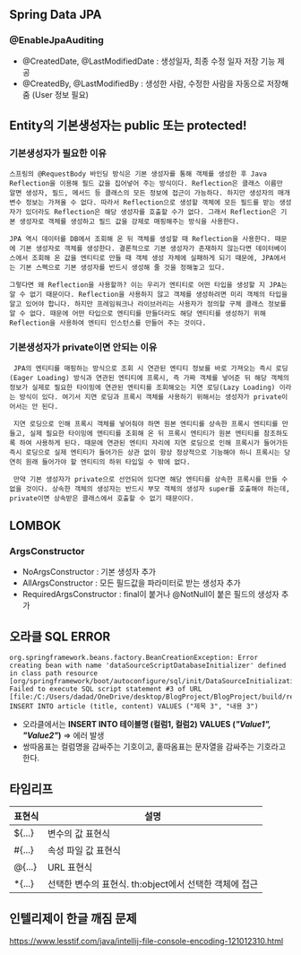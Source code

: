 ## Spring Data JPA

### @EnableJpaAuditing

- @CreatedDate, @LastModifiedDate : 생성일자, 최종 수정 일자 저장 기능 제공
- @CreatedBy, @LastModifiedBy : 생성한 사람, 수정한 사람을 자동으로 저장해줌 (User 정보 필요)



## Entity의 기본생성자는 public 또는 protected!

### 기본생성자가 필요한 이유

```
스프링의 @RequestBody 바인딩 방식은 기본 생성자를 통해 객체를 생성한 후 Java Reflection을 이용해 필드 값을 집어넣어 주는 방식이다. Reflection은 클래스 이름만 알면 생성자, 필드, 메서드 등 클래스의 모든 정보에 접근이 가능하다. 하지만 생성자의 매개변수 정보는 가져올 수 없다. 따라서 Reflection으로 생성할 객체에 모든 필드를 받는 생성자가 있더라도 Reflection은 해당 생성자를 호출할 수가 없다. 그래서 Reflection은 기본 생성자로 객체를 생성하고 필드 값을 강제로 매핑해주는 방식을 사용한다.

JPA 역시 데이터를 DB에서 조회해 온 뒤 객체를 생성할 때 Reflection을 사용한다. 때문에 기본 생성자로 객체를 생성한다. 결론적으로 기본 생성자가 존재하지 않는다면 데이터베이스에서 조회해 온 값을 엔티티로 만들 때 객체 생성 자체에 실패하게 되기 때문에, JPA에서는 기본 스펙으로 기본 생성자를 반드시 생성해 줄 것을 정해놓고 있다.

그렇다면 왜 Reflection을 사용할까? 이는 우리가 엔티티로 어떤 타입을 생성할 지 JPA는 알 수 없기 때문이다. Reflection을 사용하지 않고 객체를 생성하려면 미리 객체의 타입을 알고 있어야 합니다. 하지만 프레임워크나 라이브러리는 사용자가 정의할 구체 클래스 정보를 알 수 없다. 때문에 어떤 타입으로 엔티티를 만들더라도 해당 엔티티를 생성하기 위해 Reflection을 사용하여 엔티티 인스턴스를 만들어 주는 것이다.
```



### 기본생성자가 private이면 안되는 이유

```
 JPA의 엔티티를 매핑하는 방식으로 조회 시 연관된 엔티티 정보를 바로 가져오는 즉시 로딩(Eager Loading) 방식과 연관된 엔티티에 프록시, 즉 가짜 객체를 넣어준 뒤 해당 객체의 정보가 실제로 필요한 타이밍에 연관된 엔티티를 조회해오는 지연 로딩(Lazy Loading) 이라는 방식이 있다. 여기서 지연 로딩과 프록시 객체를 사용하기 위해서는 생성자가 private이어서는 안 된다.
 
 지연 로딩으로 인해 프록시 객체를 넣어줘야 하면 원본 엔티티를 상속한 프록시 엔티티를 만들고, 실제 필요한 타이밍에 엔티티를 조회해 온 뒤 프록시 엔티티가 원본 엔티티를 참조하도록 하여 사용하게 된다. 때문에 연관된 엔티티 자리에 지연 로딩으로 인해 프록시가 들어가든 즉시 로딩으로 실제 엔티티가 들어가든 상관 없이 항상 정상적으로 기능해야 하니 프록시는 당연히 원래 들어가야 할 엔티티의 하위 타입일 수 밖에 없다.

 만약 기본 생성자가 private으로 선언되어 있다면 해당 엔티티를 상속한 프록시를 만들 수 없을 것이다. 상속한 객체의 생성자는 반드시 부모 객체의 생성자 super를 호출해야 하는데, private이면 상속받은 클래스에서 호출할 수 없기 때문이다.
```



## LOMBOK

### ArgsConstructor

- NoArgsConstructor : 기본 생성자 추가
- AllArgsConstructor : 모든 필드값을 파라미터로 받는 생성자 추가
- RequiredArgsConstructor : final이 붙거나 @NotNull이 붙은 필드의 생성자 추가



## 오라클 SQL ERROR

```
org.springframework.beans.factory.BeanCreationException: Error creating bean with name 'dataSourceScriptDatabaseInitializer' defined in class path resource [org/springframework/boot/autoconfigure/sql/init/DataSourceInitializationConfiguration.class]: Failed to execute SQL script statement #3 of URL [file:/C:/Users/dadad/OneDrive/desktop/BlogProject/BlogProject/build/resources/main/data.sql]: INSERT INTO article (title, content) VALUES ("제목 3", "내용 3")
```

- 오라클에서는 **INSERT INTO 테이블명 (컬럼1, 컬럼2) VALUES (*"Value1", "Value2"*)** => 에러 발생
- 쌍따옴표는 컬럼명을 감싸주는 기호이고, 홑따옴표는 문자열을 감싸주는 기호라고 한다.



## 타임리프

| 표현식 | 설명                                                   |
| :----- | ------------------------------------------------------ |
| ${...} | 변수의 값 표현식                                       |
| #{...} | 속성 파일 값 표현식                                    |
| @{...} | URL 표현식                                             |
| *{...} | 선택한 변수의 표현식. th:object에서 선택한 객체에 접근 |



## 인텔리제이 한글 깨짐 문제

https://www.lesstif.com/java/intellij-file-console-encoding-121012310.html